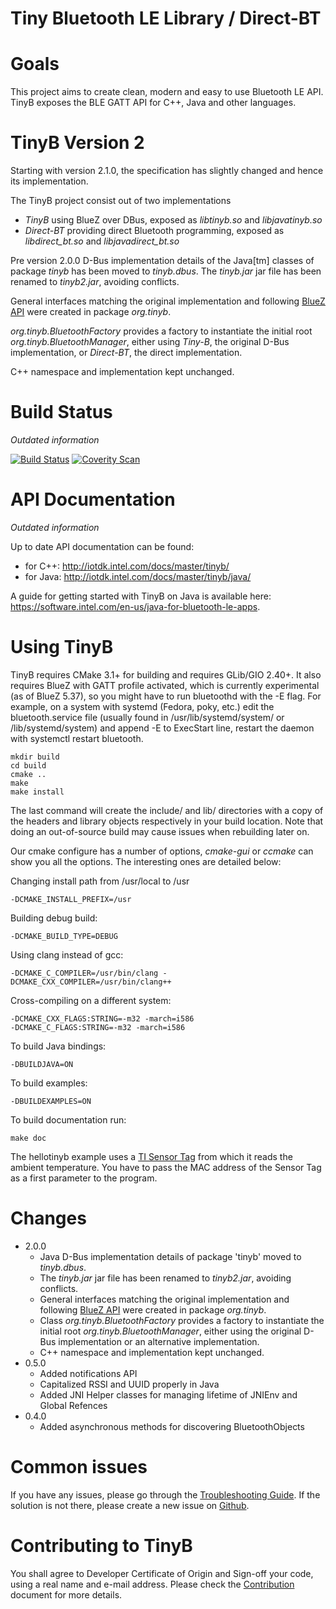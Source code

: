 Tiny Bluetooth LE Library / Direct-BT
=====================================

Goals
============

This project aims to create clean, modern and easy to use Bluetooth LE API.
TinyB exposes the BLE GATT API for C++, Java and other languages.

TinyB Version 2
================

Starting with version 2.1.0, the specification has slightly changed and hence its implementation.

The TinyB project consist out of two implementations
- *TinyB* using BlueZ over DBus, exposed as *libtinyb.so* and *libjavatinyb.so*
- *Direct-BT* providing direct Bluetooth programming, exposed as *libdirect_bt.so* and *libjavadirect_bt.so*

Pre version 2.0.0 D-Bus implementation details of the Java[tm] classes
of package *tinyb* has been moved to *tinyb.dbus*.
The *tinyb.jar* jar file has been renamed to *tinyb2.jar*, avoiding conflicts.

General interfaces matching the original implementation 
and following [BlueZ API](http://git.kernel.org/cgit/bluetooth/bluez.git/tree/doc/)
were created in package *org.tinyb*.

*org.tinyb.BluetoothFactory* provides a factory to instantiate the initial root
*org.tinyb.BluetoothManager*, either using *Tiny-B*, the original D-Bus implementation,
or *Direct-BT*, the direct implementation.

C++ namespace and implementation kept unchanged.

Build Status
============

*Outdated information*

[![Build Status](https://travis-ci.org/intel-iot-devkit/tinyb.svg?branch=master)](https://travis-ci.org/intel-iot-devkit/tinyb)
[![Coverity Scan](https://scan.coverity.com/projects/7546/badge.svg)](https://scan.coverity.com/projects/intel-iot-devkit-tinyb)

API Documentation
============

*Outdated information*

Up to date API documentation can be found:
* for C++: http://iotdk.intel.com/docs/master/tinyb/
* for Java: http://iotdk.intel.com/docs/master/tinyb/java/

A guide for getting started with TinyB on Java is available here:
https://software.intel.com/en-us/java-for-bluetooth-le-apps.

Using TinyB
============

TinyB requires CMake 3.1+ for building and requires GLib/GIO 2.40+. It also
requires BlueZ with GATT profile activated, which is currently experimental (as
of BlueZ 5.37), so you might have to run bluetoothd with the -E flag. For
example, on a system with systemd (Fedora, poky, etc.) edit the
bluetooth.service file (usually found in /usr/lib/systemd/system/ or
/lib/systemd/system) and append -E to ExecStart line, restart the daemon with
systemctl restart bluetooth.

~~~~~~~~~~~~~{.sh}
mkdir build
cd build
cmake ..
make
make install
~~~~~~~~~~~~~

The last command will create the include/ and lib/ directories with a copy of
the headers and library objects respectively in your build location. Note that
doing an out-of-source build may cause issues when rebuilding later on.

Our cmake configure has a number of options, *cmake-gui* or *ccmake* can show
you all the options. The interesting ones are detailed below:

Changing install path from /usr/local to /usr
~~~~~~~~~~~~~
-DCMAKE_INSTALL_PREFIX=/usr
~~~~~~~~~~~~~
Building debug build:
~~~~~~~~~~~~~
-DCMAKE_BUILD_TYPE=DEBUG
~~~~~~~~~~~~~
Using clang instead of gcc:
~~~~~~~~~~~~~
-DCMAKE_C_COMPILER=/usr/bin/clang -DCMAKE_CXX_COMPILER=/usr/bin/clang++
~~~~~~~~~~~~~
Cross-compiling on a different system:
~~~~~~~~~~~~~
-DCMAKE_CXX_FLAGS:STRING=-m32 -march=i586
-DCMAKE_C_FLAGS:STRING=-m32 -march=i586
~~~~~~~~~~~~~
To build Java bindings:
~~~~~~~~~~~~~
-DBUILDJAVA=ON
~~~~~~~~~~~~~
To build examples:
~~~~~~~~~~~~~
-DBUILDEXAMPLES=ON
~~~~~~~~~~~~~
To build documentation run: 
~~~~~~~~~~~~~
make doc
~~~~~~~~~~~~~

The hellotinyb example uses a [TI Sensor Tag](http://www.ti.com/ww/en/wireless_connectivity/sensortag2015/?INTC=SensorTag&HQS=sensortag)
from which it reads the ambient temperature. You have to pass the MAC address
of the Sensor Tag as a first parameter to the program.

Changes
============
- 2.0.0
  - Java D-Bus implementation details of package 'tinyb' moved to *tinyb.dbus*.
  - The *tinyb.jar* jar file has been renamed to *tinyb2.jar*, avoiding conflicts.
  - General interfaces matching the original implementation and following [BlueZ API](http://git.kernel.org/cgit/bluetooth/bluez.git/tree/doc/device-api.txt)
were created in package *org.tinyb*.
  - Class *org.tinyb.BluetoothFactory* provides a factory to instantiate the initial root *org.tinyb.BluetoothManager*, either using the original D-Bus implementation or an alternative implementation.
  - C++ namespace and implementation kept unchanged.
- 0.5.0
  - Added notifications API
  - Capitalized RSSI and UUID properly in Java
  - Added JNI Helper classes for managing lifetime of JNIEnv and Global Refences
- 0.4.0 
  - Added asynchronous methods for discovering BluetoothObjects

Common issues
============

If you have any issues, please go through the [Troubleshooting Guide](TROUBLESHOOTING.md). If the solution is not there, please create a new issue on [Github](https://github.com/intel-iot-devkit/tinyb).

Contributing to TinyB
============

You shall agree to Developer Certificate of Origin and Sign-off your code,
using a real name and e-mail address. 
Please check the [Contribution](CONTRIBUTING.md) document for more details.
